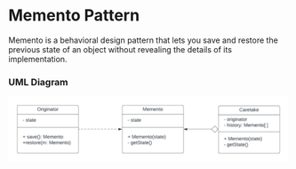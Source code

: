 # Memento Pattern
Memento is a behavioral design pattern that lets you save and restore the previous state of an object without revealing the details of its implementation.

### UML Diagram
![uml](../assets/memento.png)